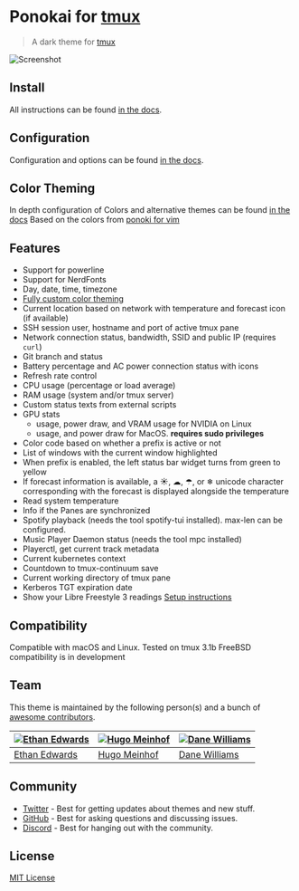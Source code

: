# Ponokai for [tmux](https://github.com/tmux/tmux/wiki)

> A dark theme for [tmux](https://github.com/tmux/tmux/wiki)

![Screenshot](./screenshot.png)

## Install

All instructions can be found [in the docs](./INSTALL.md).

## Configuration

Configuration and options can be found [in the docs](/docs/CONFIG.md).

## Color Theming

In depth configuration of Colors and alternative themes can be found [in the docs](/docs/color_theming/README.md)
Based on the colors from [ponoki for vim](https://github.com/shawilly/ponokai)

## Features

- Support for powerline
- Support for NerdFonts
- Day, date, time, timezone
- [Fully custom color theming](/docs/color_theming/README.md)
- Current location based on network with temperature and forecast icon (if available)
- SSH session user, hostname and port of active tmux pane
- Network connection status, bandwidth, SSID and public IP (requires `curl`)
- Git branch and status
- Battery percentage and AC power connection status with icons
- Refresh rate control
- CPU usage (percentage or load average)
- RAM usage (system and/or tmux server)
- Custom status texts from external scripts
- GPU stats
    - usage, power draw, and VRAM usage for NVIDIA on Linux
    - usage, and power draw for MacOS. **requires sudo privileges**
- Color code based on whether a prefix is active or not
- List of windows with the current window highlighted
- When prefix is enabled, the left status bar widget turns from green to yellow
- If forecast information is available, a ☀, ☁, ☂, or ❄ unicode character corresponding with the forecast is displayed alongside the temperature
- Read system temperature
- Info if the Panes are synchronized
- Spotify playback (needs the tool spotify-tui installed). max-len can be configured.
- Music Player Daemon status (needs the tool mpc installed)
- Playerctl, get current track metadata
- Current kubernetes context
- Countdown to tmux-continuum save
- Current working directory of tmux pane
- Kerberos TGT expiration date
- Show your Libre Freestyle 3 readings [Setup instructions](./scripts/libre.sh)

## Compatibility

Compatible with macOS and Linux. Tested on tmux 3.1b
FreeBSD compatibility is in development

## Team

This theme is maintained by the following person(s) and a bunch of [awesome contributors](https://github.com/dracula/tmux/graphs/contributors).

| [![Ethan Edwards](https://avatars1.githubusercontent.com/u/60861925?s=70&v=4)](https://github.com/ethancedwards8) | [![Hugo Meinhof](https://avatars.githubusercontent.com/u/19731833?s=70&v=4)](https://github.com/theoreticallyhugo) | [![Dane Williams](https://avatars2.githubusercontent.com/u/22798229?s=70&v=4)](https://github.com/danerwilliams) |
|-------------------------------------------------------------------------------------------------------------------|--------------------------------------------------------------------------------------------------------------------|------------------------------------------------------------------------------------------------------------------|
| [Ethan Edwards](https://github.com/ethancedwards8)                                                                | [Hugo Meinhof](https://github.com/theoreticallyhugo)                                                               | [Dane Williams](https://github.com/danerwilliams)                                                                |

## Community

- [Twitter](https://twitter.com/draculatheme) - Best for getting updates about themes and new stuff.
- [GitHub](https://github.com/dracula/dracula-theme/discussions) - Best for asking questions and discussing issues.
- [Discord](https://draculatheme.com/discord-invite) - Best for hanging out with the community.

## License

[MIT License](./LICENSE)
